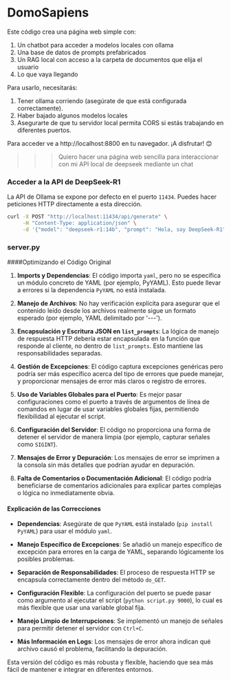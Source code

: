 # DomoSapiens

Este código crea una página web simple con:

1. Un chatbot para acceder a modelos locales con ollama
2. Una base de datos de prompts prefabricados
3. Un RAG local con acceso a la carpeta de documentos que elija el usuario
3. Lo que vaya llegando

Para usarlo, necesitarás:

1. Tener ollama corriendo (asegúrate de que está configurada correctamente).
2. Haber bajado algunos modelos locales
3. Asegurarte de que tu servidor local permita CORS si estás trabajando en diferentes puertos.

Para acceder ve a http://localhost:8800 en tu navegador.
¡A disfrutar! 😊

>>> Quiero hacer una página web sencilla para interaccionar con mi API local de deepseek mediante un chat

### Acceder a la API de DeepSeek-R1
La API de Ollama se expone por defecto en el puerto `11434`. Puedes hacer peticiones HTTP directamente 
a esta dirección.

```bash
curl -X POST "http://localhost:11434/api/generate" \
     -H "Content-Type: application/json" \
     -d '{"model": "deepseek-r1:14b", "prompt": "Hola, soy DeepSeek-R1"}'
```


### server.py

####Optimizando el Código Original

1. **Imports y Dependencias**: El código importa `yaml`, pero no se especifica un módulo concreto de YAML (por ejemplo, PyYAML). Esto puede llevar a errores si la 
dependencia `PyYAML` no está instalada.

2. **Manejo de Archivos**: No hay verificación explícita para asegurar que el contenido leído desde los archivos realmente sigue un formato esperado (por ejemplo, 
YAML delimitado por '---').

3. **Encapsulación y Escritura JSON en `list_prompts`**: La lógica de manejo de respuesta HTTP debería estar encapsulada en la función que responde al cliente, no 
dentro de `list_prompts`. Esto mantiene las responsabilidades separadas.

4. **Gestión de Excepciones**: El código captura excepciones genéricas pero podría ser más específico acerca del tipo de errores que puede manejar, y proporcionar 
mensajes de error más claros o registro de errores.

5. **Uso de Variables Globales para el Puerto**: Es mejor pasar configuraciones como el puerto a través de argumentos de línea de comandos en lugar de usar variables 
globales fijas, permitiendo flexibilidad al ejecutar el script.

6. **Configuración del Servidor**: El código no proporciona una forma de detener el servidor de manera limpia (por ejemplo, capturar señales como `SIGINT`).

7. **Mensajes de Error y Depuración**: Los mensajes de error se imprimen a la consola sin más detalles que podrían ayudar en depuración.

8. **Falta de Comentarios o Documentación Adicional**: El código podría beneficiarse de comentarios adicionales para explicar partes complejas o lógica no inmediatamente obvia.

#### Explicación de las Correcciones

- **Dependencias**: Asegúrate de que `PyYAML` está instalado (`pip install PyYAML`) para usar el módulo `yaml`.
  
- **Manejo Específico de Excepciones**: Se añadió un manejo específico de excepción para errores en la carga de YAML, separando lógicamente los posibles problemas.

- **Separación de Responsabilidades**: El proceso de respuesta HTTP se encapsula correctamente dentro del método `do_GET`.

- **Configuración Flexible**: La configuración del puerto se puede pasar como argumento al ejecutar el script (`python script.py 9000`), lo cual es más flexible que 
usar una variable global fija.

- **Manejo Limpio de Interrupciones**: Se implementó un manejo de señales para permitir detener el servidor con `Ctrl+C`.

- **Más Información en Logs**: Los mensajes de error ahora indican qué archivo causó el problema, facilitando la depuración.

Esta versión del código es más robusta y flexible, haciendo que sea más fácil de mantener e integrar en diferentes entornos.
